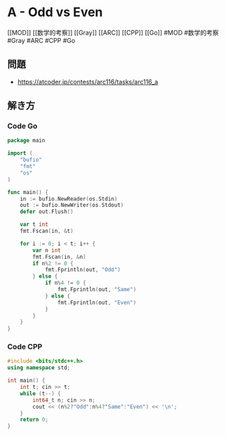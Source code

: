 # A - Odd vs Even
[[MOD]] [[数学的考察]] [[Gray]] [[ARC]] [[CPP]] [[Go]]
#MOD #数学的考察 #Gray #ARC #CPP #Go 

## 問題
- https://atcoder.jp/contests/arc116/tasks/arc116_a

## 解き方

### Code Go
```go
package main

import (
	"bufio"
	"fmt"
	"os"
)

func main() {
	in := bufio.NewReader(os.Stdin)
	out := bufio.NewWriter(os.Stdout)
	defer out.Flush()

	var t int
	fmt.Fscan(in, &t)

	for i := 0; i < t; i++ {
		var n int
		fmt.Fscan(in, &n)
		if n%2 != 0 {
			fmt.Fprintln(out, "Odd")
		} else {
			if n%4 != 0 {
				fmt.Fprintln(out, "Same")
			} else {
				fmt.Fprintln(out, "Even")
			}
		}
	}
}
```

### Code CPP
```c++
#include <bits/stdc++.h>
using namespace std;

int main() {
	int t; cin >> t;
	while (t--) {
		int64_t n; cin >> n;
		cout << (n%2?"Odd":n%4?"Same":"Even") << '\n';
	}
	return 0;
}
```